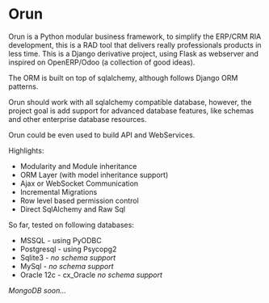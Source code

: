 # Orun

Orun is a Python modular business framework, to simplify the ERP/CRM RIA development,
this is a RAD tool that delivers really professionals products in less time.
This is a Django derivative project, using Flask as webserver and inspired on OpenERP/Odoo (a collection of good ideas).

The ORM is built on top of sqlalchemy, although follows Django ORM patterns.

Orun should work with all sqlalchemy compatible database, however, the project goal
is add support for advanced database features, like schemas and other enterprise database resources.

Orun could be even used to build API and WebServices.

Highlights:
* Modularity and Module inheritance
* ORM Layer (with model inheritance support)
* Ajax or WebSocket Communication
* Incremental Migrations
* Row level based permission control
* Direct SqlAlchemy and Raw Sql


So far, tested on following databases:
* MSSQL - using PyODBC
* Postgresql - using Psycopg2
* Sqlite3 - _no schema support_
* MySql - _no schema support_
* Oracle 12c - cx_Oracle _no schema support_

_MongoDB soon..._

